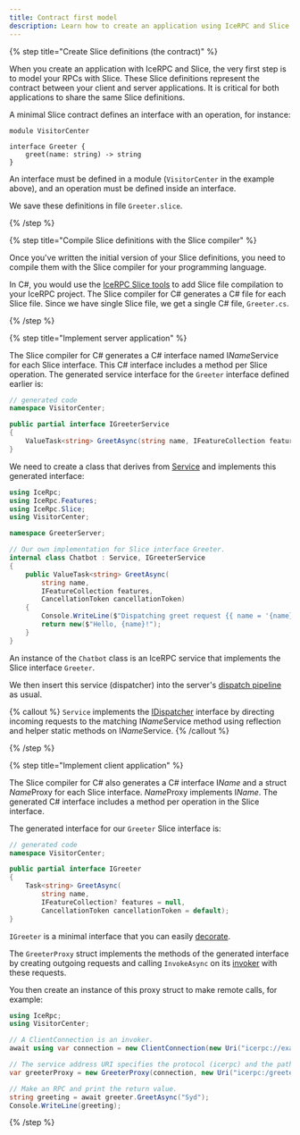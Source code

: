 ```yaml
---
title: Contract first model
description: Learn how to create an application using IceRPC and Slice.
---
```


{% step title="Create Slice definitions (the contract)" %}

When you create an application with IceRPC and Slice, the very first step is to model your RPCs with Slice. These Slice
definitions represent the contract between your client and server applications. It is critical for both applications to
share the same Slice definitions.

A minimal Slice contract defines an interface with an operation, for instance:

```slice
module VisitorCenter

interface Greeter {
    greet(name: string) -> string
}
```

An interface must be defined in a module (`VisitorCenter` in the example above), and an operation must be defined inside
an interface.

We save these definitions in file `Greeter.slice`.

{% /step %}

{% step title="Compile Slice definitions with the Slice compiler" %}

Once you've written the initial version of your Slice definitions, you need to compile them with the Slice compiler for
your programming language.

In C#, you would use the [IceRPC Slice tools][slice-tools] to add Slice file compilation to your IceRPC project. The
Slice compiler for C# generates a C# file for each Slice file. Since we have single Slice file, we get a single C# file,
`Greeter.cs`.

{% /step %}

{% step title="Implement server application" %}

The Slice compiler for C# generates a C# interface named I*Name*Service for each Slice interface. This C# interface
includes a method per Slice operation. The generated service interface for the `Greeter` interface defined earlier is:

```csharp
// generated code
namespace VisitorCenter;

public partial interface IGreeterService
{
    ValueTask<string> GreetAsync(string name, IFeatureCollection features, CancellationToken cancellationToken);
}
```

We need to create a class that derives from [Service] and implements this generated interface:

```csharp
using IceRpc;
using IceRpc.Features;
using IceRpc.Slice;
using VisitorCenter;

namespace GreeterServer;

// Our own implementation for Slice interface Greeter.
internal class Chatbot : Service, IGreeterService
{
    public ValueTask<string> GreetAsync(
        string name,
        IFeatureCollection features,
        CancellationToken cancellationToken)
    {
        Console.WriteLine($"Dispatching greet request {{ name = '{name}' }}");
        return new($"Hello, {name}!");
    }
}
```

An instance of the `Chatbot` class is an IceRPC service that implements the Slice interface `Greeter`.

We then insert this service (dispatcher) into the server's [dispatch pipeline][dispatch-pipeline] as usual.

{% callout %}
`Service` implements the [IDispatcher] interface by directing incoming requests to the matching I*Name*Service method
using reflection and helper static methods on I*Name*Service.
{% /callout %}

{% /step %}

{% step title="Implement client application" %}

The Slice compiler for C# also generates a C# interface I*Name* and a struct *Name*Proxy for each Slice interface.
*Name*Proxy implements I*Name*. The generated C# interface includes a method per operation in the Slice interface.

The generated interface for our `Greeter` Slice interface is:

```csharp
// generated code
namespace VisitorCenter;

public partial interface IGreeter
{
    Task<string> GreetAsync(
        string name,
        IFeatureCollection? features = null,
        CancellationToken cancellationToken = default);
}
```

`IGreeter` is a minimal interface that you can easily [decorate].

The `GreeterProxy` struct implements the methods of the generated interface by creating outgoing requests and calling
`InvokeAsync` on its [invoker] with these requests.

You then create an instance of this proxy struct to make remote calls, for example:

```csharp
using IceRpc;
using VisitorCenter;

// A ClientConnection is an invoker.
await using var connection = new ClientConnection(new Uri("icerpc://examples.zeroc.com"));

// The service address URI specifies the protocol (icerpc) and the path (/greeter).
var greeterProxy = new GreeterProxy(connection, new Uri("icerpc:/greeter"));

// Make an RPC and print the return value.
string greeting = await greeter.GreetAsync("Syd");
Console.WriteLine(greeting);
```

{% /step %}

[dispatch-pipeline]: /icerpc/dispatch/dispatch-pipeline
[decorate]: https://en.wikipedia.org/wiki/Decorator_pattern
[IDispatcher]: csharp:IceRpc.IDispatcher
[slice-tools]: https://www.nuget.org/packages/IceRpc.Slice.Tools
[Service]: csharp:IceRpc.Slice.Service
[invoker]: /icerpc/invocation/invocation-pipeline#the-invoker-abstraction
